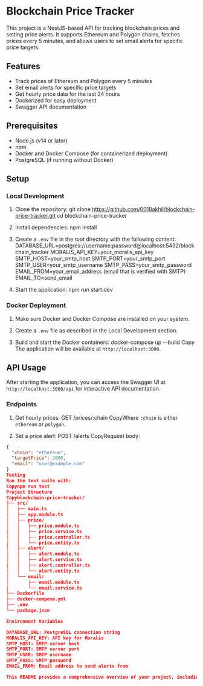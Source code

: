 # Blockchain Price Tracker

This project is a NestJS-based API for tracking blockchain prices and setting price alerts. It supports Ethereum and Polygon chains, fetches prices every 5 minutes, and allows users to set email alerts for specific price targets.

## Features

- Track prices of Ethereum and Polygon every 5 minutes
- Set email alerts for specific price targets
- Get hourly price data for the last 24 hours
- Dockerized for easy deployment
- Swagger API documentation

## Prerequisites

- Node.js (v14 or later)
- npm
- Docker and Docker Compose (for containerized deployment)
- PostgreSQL (if running without Docker)

## Setup

### Local Development

1. Clone the repository:
git clone https://github.com/0018akhil/blockchain-price-tracker.git
cd blockchain-price-tracker

2. Install dependencies:
npm install

3. Create a `.env` file in the root directory with the following content:
DATABASE_URL=postgres://username:password@localhost:5432/blockchain_tracker
MORALIS_API_KEY=your_moralis_api_key
SMTP_HOST=your_smtp_host
SMTP_PORT=your_smtp_port
SMTP_USER=your_smtp_username
SMTP_PASS=your_smtp_password
EMAIL_FROM=your_email_address (email that is verified with SMTP)
EMAIL_TO=send_email

4. Start the application:
npm run start:dev

### Docker Deployment

1. Make sure Docker and Docker Compose are installed on your system.

2. Create a `.env` file as described in the Local Development section.

3. Build and start the Docker containers:
docker-compose up --build
Copy
The application will be available at `http://localhost:3000`.

## API Usage

After starting the application, you can access the Swagger UI at `http://localhost:3000/api` for interactive API documentation.

### Endpoints

1. Get hourly prices:
GET /prices/:chain
CopyWhere `:chain` is either `ethereum` or `polygon`.

2. Set a price alert:
POST /alerts
CopyRequest body:
```json
{
  "chain": "ethereum",
  "targetPrice": 2000,
  "email": "user@example.com"
}
Testing
Run the test suite with:
Copynpm run test
Project Structure
Copyblockchain-price-tracker/
├── src/
│   ├── main.ts
│   ├── app.module.ts
│   ├── price/
│   │   ├── price.module.ts
│   │   ├── price.service.ts
│   │   ├── price.controller.ts
│   │   └── price.entity.ts
│   ├── alert/
│   │   ├── alert.module.ts
│   │   ├── alert.service.ts
│   │   ├── alert.controller.ts
│   │   └── alert.entity.ts
│   └── email/
│       ├── email.module.ts
│       └── email.service.ts
├── Dockerfile
├── docker-compose.yml
├── .env
└── package.json

Environment Variables

DATABASE_URL: PostgreSQL connection string
MORALIS_API_KEY: API key for Moralis
SMTP_HOST: SMTP server host
SMTP_PORT: SMTP server port
SMTP_USER: SMTP username
SMTP_PASS: SMTP password
EMAIL_FROM: Email address to send alerts from

This README provides a comprehensive overview of your project, including how to set it up both for local development and using Docker, how to use the API, the project structure, and important environment variables. You may want to adjust some details based on your specific implementation or add more information as needed.